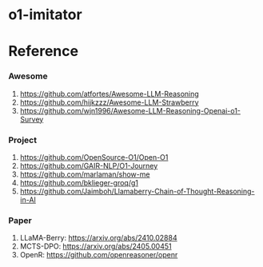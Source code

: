 # o1-imitator

# Reference

### Awesome

1. https://github.com/atfortes/Awesome-LLM-Reasoning
2. https://github.com/hijkzzz/Awesome-LLM-Strawberry
3. https://github.com/wjn1996/Awesome-LLM-Reasoning-Openai-o1-Survey

### Project

1. https://github.com/OpenSource-O1/Open-O1
2. https://github.com/GAIR-NLP/O1-Journey
3. https://github.com/marlaman/show-me
4. https://github.com/bklieger-groq/g1
5. https://github.com/Jaimboh/Llamaberry-Chain-of-Thought-Reasoning-in-AI

### Paper

1. LLaMA-Berry: https://arxiv.org/abs/2410.02884
2. MCTS-DPO: https://arxiv.org/abs/2405.00451
3. OpenR: https://github.com/openreasoner/openr
